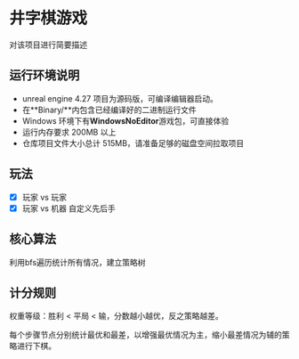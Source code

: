 # 井字棋游戏
对该项目进行简要描述
## 运行环境说明
- unreal engine 4.27   项目为源码版，可编译编辑器启动。
- 在**Binary/**内包含已经编译好的二进制运行文件
- Windows 环境下有**WindowsNoEditor**游戏包，可直接体验
- 运行内存要求 200MB 以上
- 仓库项目文件大小总计 515MB，请准备足够的磁盘空间拉取项目
## 玩法
- [x] 玩家 vs 玩家
- [x] 玩家 vs 机器
自定义先后手
## 核心算法
利用bfs遍历统计所有情况，建立策略树
## 计分规则
权重等级：胜利 < 平局 < 输，分数越小越优，反之策略越差。

每个步骤节点分别统计最优和最差，以增强最优情况为主，缩小最差情况为辅的策略进行下棋。
